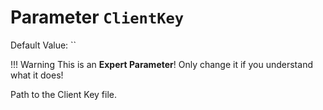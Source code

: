 # Parameter `ClientKey`
Default Value: ``

!!! Warning
    This is an **Expert Parameter**! Only change it if you understand what it does!

Path to the Client Key file.
